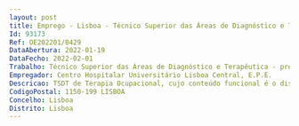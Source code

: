 ```yaml
--- 
layout: post
title: Emprego - Lisboa - Técnico Superior das Áreas de Diagnóstico e Terapêutica - profissão de Terapia da Fala
Id: 93173
Ref: OE202201/0429
DataAbertura: 2022-01-19
DataFecho: 2022-02-01
Trabalho: Técnico Superior das Áreas de Diagnóstico e Terapêutica - profissão de Terapia da Fala
Empregador: Centro Hospitalar Universitário Lisboa Central, E.P.E.
Descricao: TSDT de Terapia Ocupacional, cujo conteúdo funcional é o disposto no art.º 8.º do DL 110 2017, de 31 08, com apetência   competências profissionais na área de intervenção da Pedopsiquiatria
CodigoPostal: 1150-199 LISBOA
Concelho: Lisboa
Distrito: Lisboa
--- 
```

